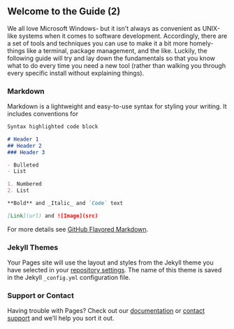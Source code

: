 ## Welcome to the Guide (2)

We all love Microsoft Windows- but it isn't always as convenient as UNIX-like systems when it comes to software development. Accordingly, there are a set of tools and techniques you can use to make it a bit more homely- things like a terminal, package management, and the like. Luckily, the following guide will try and lay down the fundamentals so that you know what to do every time you need a new tool (rather than walking you through every specific install without explaining things).

### Markdown

Markdown is a lightweight and easy-to-use syntax for styling your writing. It includes conventions for

```markdown
Syntax highlighted code block

# Header 1
## Header 2
### Header 3

- Bulleted
- List

1. Numbered
2. List

**Bold** and _Italic_ and `Code` text

[Link](url) and ![Image](src)
```

For more details see [GitHub Flavored Markdown](https://guides.github.com/features/mastering-markdown/).

### Jekyll Themes

Your Pages site will use the layout and styles from the Jekyll theme you have selected in your [repository settings](https://github.com/arkamnite/windows-dcs.github.io/settings). The name of this theme is saved in the Jekyll `_config.yml` configuration file.

### Support or Contact

Having trouble with Pages? Check out our [documentation](https://docs.github.com/categories/github-pages-basics/) or [contact support](https://github.com/contact) and we’ll help you sort it out.
